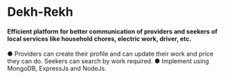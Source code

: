 # Dekh-Rekh

#### Efficient platform for better communication of providers and seekers of local services like household chores, electric work, driver, etc.
●	Providers can create their profile and can update their work and price they can do. Seekers can search by work required.
●	Implement using MongoDB, ExpressJs and NodeJs. 
